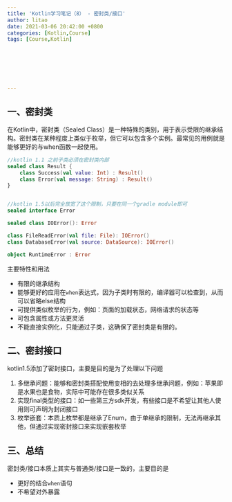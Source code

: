 ```yaml
---
title: 'Kotlin学习笔记（8） - 密封类/接口'
author: litao
date: 2021-03-06 20:42:00 +0800
categories: [Kotlin,Course]
tags: [Course,Kotlin]







---
```


## 一、密封类

在Kotlin中，密封类（Sealed Class）是一种特殊的类别，用于表示受限的继承结构。密封类在某种程度上类似于枚举，但它可以包含多个实例。最常见的用例就是能够更好的与when函数一起使用。

```kotlin
//kotlin 1.1 之前子类必须在密封类内部
sealed class Result {
    class Success(val value: Int) : Result()
    class Error(val message: String) : Result()
}


//kotlin 1.5以后完全放宽了这个限制，只要在同一个gradle module即可
sealed interface Error

sealed class IOError(): Error

class FileReadError(val file: File): IOError()
class DatabaseError(val source: DataSource): IOError()

object RuntimeError : Error

```

主要特性和用法

- 有限的继承结构
- 能够更好的应用在`when`表达式，因为子类时有限的，编译器可以检查到，从而可以省略else结构
- 可提供类似枚举的行为，例如：页面的加载状态，网络请求的状态等
- 可包含属性或方法更灵活
- 不能直接实例化，只能通过子类，这确保了密封类是有限的。

## 二、密封接口

kotlin1.5添加了密封接口，主要是目的是为了处理以下问题

1. 多继承问题：能够和密封类搭配使用变相的去处理多继承问题，例如：苹果即是水果也是食物，实际中可能存在很多类似关系
2. 实现final类型的接口：如一些第三方sdk开发，有些接口是不希望让其他人使用则可声明为封闭接口
3. 枚举嵌套：本质上枚举都是继承了Enum，由于单继承的限制，无法再继承其他，但通过实现密封接口来实现嵌套枚举



## 三、总结

密封类/接口本质上其实与普通类/接口是一致的，主要目的是

- 更好的结合`when`语句
- 不希望对外暴露